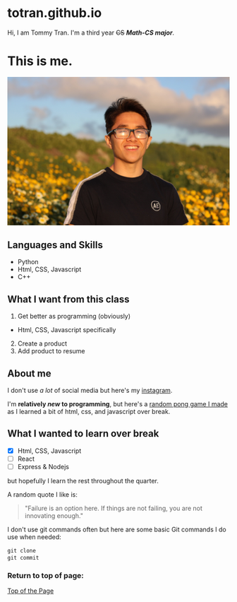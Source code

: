 # totran.github.io
Hi, I am Tommy Tran. I'm a third year ~~CS~~ ***Math-CS major***.

# This is **me**.
![Image](./Images/Me.jpg)

## Languages and Skills
- Python
- Html, CSS, Javascript
- C++

## What I want from this class
1. Get better as programming (obviously)
  - Html, CSS, Javascript specifically
2. Create a product
3. Add product to resume

## About me
I don't use *a lot* of social media but here's
my [instagram](https://www.instagram.com/tommy.traan/).

I'm **relatively _new_ to programming**, but here's a
[random pong game I made](./PongGame/static/index.html) as I learned a bit of
html, css, and javascript over break.

## What I wanted to learn over break
- [x] Html, CSS, Javascript
- [ ] React
- [ ] Express & Nodejs

but hopefully I learn the rest throughout the quarter.

A random quote I like is:
> "Failure is an option here. If things are not failing, you are not innovating enough."

I don't use git commands often but here are some basic Git commands I do use when needed:
```
git clone
git commit
```

### Return to top of page:
[Top of the Page](https://github.com/tommytran-8/totran.github.io#totrangithubio)

